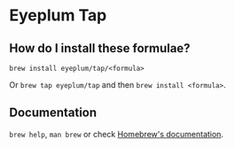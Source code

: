 # Eyeplum Tap

## How do I install these formulae?
`brew install eyeplum/tap/<formula>`

Or `brew tap eyeplum/tap` and then `brew install <formula>`.

## Documentation
`brew help`, `man brew` or check [Homebrew's documentation](https://docs.brew.sh).
